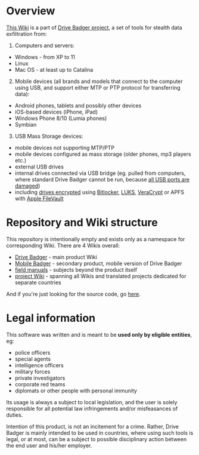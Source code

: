 # Overview

[This Wiki](https://github.com/drivebadger/project/wiki) is a part of [Drive Badger project](https://drivebadger.com/), a set of tools for stealth data exfiltration from:

1. Computers and servers:

- Windows - from XP to 11
- Linux
- Mac OS - at least up to Catalina

2. Mobile devices (all brands and models that connect to the computer using USB, and support either MTP or PTP protocol for transferring data):

- Android phones, tablets and possibly other devices
- iOS-based devices (iPhone, iPad)
- Windows Phone 8/10 (Lumia phones)
- Symbian

3. USB Mass Storage devices:

- mobile devices not supporting MTP/PTP
- mobile devices configured as mass storage (older phones, mp3 players etc.)
- external USB drives
- internal drives connected via USB bridge (eg. pulled from computers, where standard Drive Badger cannot be run, because [all USB ports are damaged](https://github.com/drivebadger/drivebadger/wiki/Hardware-problems-(damaged-USB-ports)))
- including [drives encrypted](https://github.com/drivebadger/drivebadger/wiki/Encryption-support) using [Bitlocker](https://github.com/drivebadger/drivebadger/wiki/Encryption-support-(Bitlocker)), [LUKS](https://github.com/drivebadger/drivebadger/wiki/Encryption-support-(LUKS)), [VeraCrypt](https://github.com/drivebadger/drivebadger/wiki/Encryption-support-(VeraCrypt)) or APFS with [Apple FileVault](https://github.com/drivebadger/drivebadger/wiki/Encryption-support-(FileVault))


# Repository and Wiki structure

This repository is intentionally empty and exists only as a namespace for corresponding Wiki. There are 4 Wikis overall:

- [Drive Badger](https://github.com/drivebadger/drivebadger/wiki) - main product Wiki
- [Mobile Badger](https://github.com/drivebadger/mobilebadger/wiki) - secondary product, mobile version of Drive Badger
- [field manuals](https://github.com/drivebadger/fieldmanual/wiki) - subjects beyond the product itself
- [project Wiki](https://github.com/drivebadger/project/wiki) - spanning all Wikis and translated projects dedicated for separate countries

And if you're just looking for the source code, go [here](https://github.com/drivebadger/drivebadger).


# Legal information

This software was written and is meant to be **used only by eligible entities**, eg:

- police officers
- special agents
- intelligence officers
- military forces
- private investigators
- corporate red teams
- diplomats or other people with personal immunity

Its usage is always a subject to local legislation, and the user is solely responsible for all potential law infringements
and/or misfeasances of duties.

Intention of this product, is not an incitement for a crime. Rather, Drive Badger is mainly intended to be used in countries, where
using such tools is legal, or at most, can be a subject to possible disciplinary action between the end user and his/her employer.
